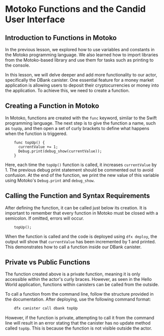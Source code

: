 # Motoko Functions and the Candid User Interface

## Introduction to Functions in Motoko

In the previous lesson, we explored how to use variables and constants in the Motoko programming language. We also learned how to import libraries from the Motoko-based library and use them for tasks such as printing to the console.

In this lesson, we will delve deeper and add more functionality to our actor, specifically the DBank canister. One essential feature for a money market application is allowing users to deposit their cryptocurrencies or money into the application. To achieve this, we need to create a function.

## Creating a Function in Motoko

In Motoko, functions are created with the `func` keyword, similar to the Swift programming language. The next step is to give the function a name, such as `topUp`, and then open a set of curly brackets to define what happens when the function is triggered.

```mo
    func topUp() {
      currentValue += 1;
      Debug.print(debug_show(currentValue));
    }
```

Here, each time the `topUp()` function is called, it increases `currentValue` by 1. The previous debug print statement should be commented out to avoid confusion. At the end of the function, we print the new value of this variable using Motoko's `Debug.print` and `debug_show`.

## Calling the Function and Syntax Requirements

After defining the function, it can be called just below its creation. It is important to remember that every function in Motoko must be closed with a semicolon. If omitted, errors will occur.

```mo
    topUp();
```

When the function is called and the code is deployed using `dfx deploy`, the output will show that `currentValue` has been incremented by 1 and printed. This demonstrates how to call a function inside our DBank canister.

## Private vs Public Functions

The function created above is a private function, meaning it is only accessible within the actor's curly braces. However, as seen in the Hello World application, functions within canisters can be called from the outside.

To call a function from the command line, follow the structure provided in the documentation. After deploying, use the following command format:

```bash
    dfx canister call dbank topUp
```

However, if the function is private, attempting to call it from the command line will result in an error stating that the canister has no update method called `topUp`. This is because the function is not visible outside the actor.
